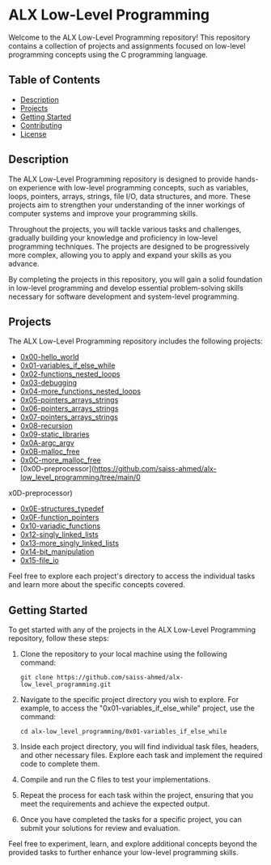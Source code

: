 # ALX Low-Level Programming

Welcome to the ALX Low-Level Programming repository! This repository contains a collection of projects and assignments focused on low-level programming concepts using the C programming language.

## Table of Contents

- [Description](#description)
- [Projects](#projects)
- [Getting Started](#getting-started)
- [Contributing](#contributing)
- [License](#license)

## Description

The ALX Low-Level Programming repository is designed to provide hands-on experience with low-level programming concepts, such as variables, loops, pointers, arrays, strings, file I/O, data structures, and more. These projects aim to strengthen your understanding of the inner workings of computer systems and improve your programming skills.

Throughout the projects, you will tackle various tasks and challenges, gradually building your knowledge and proficiency in low-level programming techniques. The projects are designed to be progressively more complex, allowing you to apply and expand your skills as you advance.

By completing the projects in this repository, you will gain a solid foundation in low-level programming and develop essential problem-solving skills necessary for software development and system-level programming.

## Projects

The ALX Low-Level Programming repository includes the following projects:

- [0x00-hello_world](https://github.com/saiss-ahmed/alx-low_level_programming/tree/main/0x00-hello_world)
- [0x01-variables_if_else_while](https://github.com/saiss-ahmed/alx-low_level_programming/tree/main/0x01-variables_if_else_while)
- [0x02-functions_nested_loops](https://github.com/saiss-ahmed/alx-low_level_programming/tree/main/0x02-functions_nested_loops)
- [0x03-debugging](https://github.com/saiss-ahmed/alx-low_level_programming/tree/main/0x03-debugging)
- [0x04-more_functions_nested_loops](https://github.com/saiss-ahmed/alx-low_level_programming/tree/main/0x04-more_functions_nested_loops)
- [0x05-pointers_arrays_strings](https://github.com/saiss-ahmed/alx-low_level_programming/tree/main/0x05-pointers_arrays_strings)
- [0x06-pointers_arrays_strings](https://github.com/saiss-ahmed/alx-low_level_programming/tree/main/0x06-pointers_arrays_strings)
- [0x07-pointers_arrays_strings](https://github.com/saiss-ahmed/alx-low_level_programming/tree/main/0x07-pointers_arrays_strings)
- [0x08-recursion](https://github.com/saiss-ahmed/alx-low_level_programming/tree/main/0x08-recursion)
- [0x09-static_libraries](https://github.com/saiss-ahmed/alx-low_level_programming/tree/main/0x09-static_libraries)
- [0x0A-argc_argv](https://github.com/saiss-ahmed/alx-low_level_programming/tree/main/0x0A-argc_argv)
- [0x0B-malloc_free](https://github.com/saiss-ahmed/alx-low_level_programming/tree/main/0x0B-malloc_free)
- [0x0C-more_malloc_free](https://github.com/saiss-ahmed/alx-low_level_programming/tree/main/0x0C-more_malloc_free)
- [0x0D-preprocessor](https://github.com/saiss-ahmed/alx-low_level_programming/tree/main/0

x0D-preprocessor)
- [0x0E-structures_typedef](https://github.com/saiss-ahmed/alx-low_level_programming/tree/main/0x0E-structures_typedef)
- [0x0F-function_pointers](https://github.com/saiss-ahmed/alx-low_level_programming/tree/main/0x0F-function_pointers)
- [0x10-variadic_functions](https://github.com/saiss-ahmed/alx-low_level_programming/tree/main/0x10-variadic_functions)
- [0x12-singly_linked_lists](https://github.com/saiss-ahmed/alx-low_level_programming/tree/main/0x12-singly_linked_lists)
- [0x13-more_singly_linked_lists](https://github.com/saiss-ahmed/alx-low_level_programming/tree/main/0x13-more_singly_linked_lists)
- [0x14-bit_manipulation](https://github.com/saiss-ahmed/alx-low_level_programming/tree/main/0x14-bit_manipulation)
- [0x15-file_io](https://github.com/saiss-ahmed/alx-low_level_programming/tree/main/0x15-file_io)

Feel free to explore each project's directory to access the individual tasks and learn more about the specific concepts covered.

## Getting Started

To get started with any of the projects in the ALX Low-Level Programming repository, follow these steps:

1. Clone the repository to your local machine using the following command:
   ```
   git clone https://github.com/saiss-ahmed/alx-low_level_programming.git
   ```

2. Navigate to the specific project directory you wish to explore. For example, to access the "0x01-variables_if_else_while" project, use the command:
   ```
   cd alx-low_level_programming/0x01-variables_if_else_while
   ```

3. Inside each project directory, you will find individual task files, headers, and other necessary files. Explore each task and implement the required code to complete them.

4. Compile and run the C files to test your implementations.

5. Repeat the process for each task within the project, ensuring that you meet the requirements and achieve the expected output.

6. Once you have completed the tasks for a specific project, you can submit your solutions for review and evaluation.

Feel free to experiment, learn, and explore additional concepts beyond the provided tasks to further enhance your low-level programming skills.
